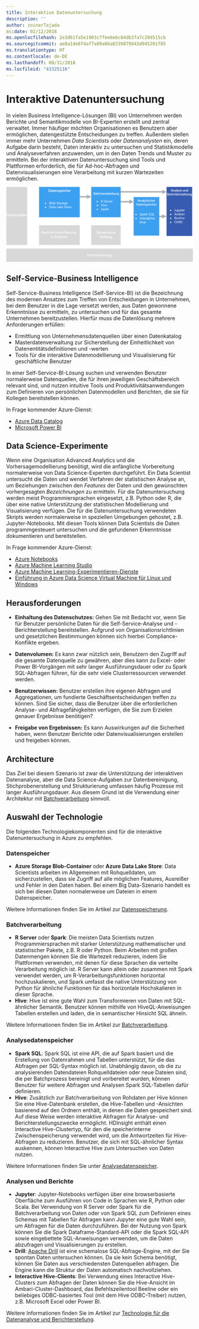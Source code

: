 ```yaml
---
title: Interaktive Datenuntersuchung
description: ''
author: zoinerTejada
ms:date: 02/12/2018
ms.openlocfilehash: 2e3d61fa5e1903c7fee6ebc84db3fa7c28d515cb
ms.sourcegitcommit: ae8a1de6f4af7a89a66a8339879843d945201f85
ms.translationtype: HT
ms.contentlocale: de-DE
ms.lasthandoff: 08/31/2018
ms.locfileid: "43325116"
---
```

# <a name="interactive-data-exploration"></a>Interaktive Datenuntersuchung

In vielen Business Intelligence-Lösungen (BI) von Unternehmen werden Berichte und Semantikmodelle von BI-Experten erstellt und zentral verwaltet. Immer häufiger möchten Organisationen es Benutzern aber ermöglichen, datengestützte Entscheidungen zu treffen. Außerdem stellen immer mehr Unternehmen *Data Scientists* oder *Datenanalysten* ein, deren Aufgabe darin besteht, Daten interaktiv zu untersuchen und Statistikmodelle und Analyseverfahren anzuwenden, um in den Daten Trends und Muster zu ermitteln. Bei der interaktiven Datenuntersuchung sind Tools und Plattformen erforderlich, die für Ad-hoc-Abfragen und Datenvisualisierungen eine Verarbeitung mit kurzen Wartezeiten ermöglichen.

![](./images/data-exploration.png)

## <a name="self-service-bi"></a>Self-Service-Business Intelligence

Self-Service-Business Intelligence (Self-Service-BI) ist die Bezeichnung des modernen Ansatzes zum Treffen von Entscheidungen in Unternehmen, bei dem Benutzer in die Lage versetzt werden, aus Daten gewonnene Erkenntnisse zu ermitteln, zu untersuchen und für das gesamte Unternehmen bereitzustellen. Hierfür muss die Datenlösung mehrere Anforderungen erfüllen:

* Ermittlung von Unternehmensdatenquellen über einen Datenkatalog
* Masterdatenverwaltung zur Sicherstellung der Einheitlichkeit von Datenentitätsdefinitionen und -werten
* Tools für die interaktive Datenmodellierung und Visualisierung für geschäftliche Benutzer

In einer Self-Service-BI-Lösung suchen und verwenden Benutzer normalerweise Datenquellen, die für ihren jeweiligen Geschäftsbereich relevant sind, und nutzen intuitive Tools und Produktivitätsanwendungen zum Definieren von persönlichen Datenmodellen und Berichten, die sie für Kollegen bereitstellen können.

In Frage kommender Azure-Dienst:

- [Azure Data Catalog](/azure/data-catalog/data-catalog-what-is-data-catalog)
- [Microsoft Power BI](https://powerbi.microsoft.com/)

## <a name="data-science-experimentation"></a>Data Science-Experimente
Wenn eine Organisation Advanced Analytics und die Vorhersagemodellierung benötigt, wird die anfängliche Vorbereitung normalerweise von Data Science-Experten durchgeführt. Ein Data Scientist untersucht die Daten und wendet Verfahren der statistischen Analyse an, um Beziehungen zwischen den *Features* der Daten und den gewünschten vorhergesagten *Bezeichnungen* zu ermitteln. Für die Datenuntersuchung werden meist Programmiersprachen eingesetzt, z.B. Python oder R, die über eine native Unterstützung der statistischen Modellierung und Visualisierung verfügen. Die für die Datenuntersuchung verwendeten Skripts werden normalerweise in speziellen Umgebungen gehostet, z.B. Jupyter-Notebooks. Mit diesen Tools können Data Scientists die Daten programmgesteuert untersuchen und die gefundenen Erkenntnisse dokumentieren und bereitstellen.

In Frage kommender Azure-Dienst:

- [Azure Notebooks](https://notebooks.azure.com/)
- [Azure Machine Learning Studio](/azure/machine-learning/studio/what-is-ml-studio)
- [Azure Machine Learning-Experimentieren-Dienste](/azure/machine-learning/preview/experimentation-service-configuration)
- [Einführung in Azure Data Science Virtual Machine für Linux und Windows](/azure/machine-learning/data-science-virtual-machine/overview)

## <a name="challenges"></a>Herausforderungen

- **Einhaltung des Datenschutzes:** Gehen Sie mit Bedacht vor, wenn Sie für Benutzer persönliche Daten für die Self-Service-Analyse und -Berichterstellung bereitstellen. Aufgrund von Organisationsrichtlinien und gesetzlichen Bestimmungen können sich hierbei Compliance-Konflikte ergeben. 

- **Datenvolumen:** Es kann zwar nützlich sein, Benutzern den Zugriff auf die gesamte Datenquelle zu gewähren, aber dies kann zu Excel- oder Power BI-Vorgängen mit sehr langer Ausführungsdauer oder zu Spark SQL-Abfragen führen, für die sehr viele Clusterressourcen verwendet werden.

- **Benutzerwissen:** Benutzer erstellen ihre eigenen Abfragen und Aggregationen, um fundierte Geschäftsentscheidungen treffen zu können. Sind Sie sicher, dass die Benutzer über die erforderlichen Analyse- und Abfragefähigkeiten verfügen, die Sie zum Erzielen genauer Ergebnisse benötigen?

- **Freigabe von Ergebnissen:** Es kann Auswirkungen auf die Sicherheit haben, wenn Benutzer Berichte oder Datenvisualisierungen erstellen und freigeben können.

## <a name="architecture"></a>Architecture

Das Ziel bei diesem Szenario ist zwar die Unterstützung der interaktiven Datenanalyse, aber die Data Science-Aufgaben zur Datenbereinigung, Stichprobenerstellung und Strukturierung umfassen häufig Prozesse mit langer Ausführungsdauer. Aus diesem Grund ist die Verwendung einer Architektur mit [Batchverarbeitung](../big-data/batch-processing.md) sinnvoll.

## <a name="technology-choices"></a>Auswahl der Technologie

Die folgenden Technologiekomponenten sind für die interaktive Datenuntersuchung in Azure zu empfehlen.

### <a name="data-storage"></a>Datenspeicher

- **Azure Storage Blob-Container** oder **Azure Data Lake Store**: Data Scientists arbeiten im Allgemeinen mit Rohquelldaten, um sicherzustellen, dass sie Zugriff auf alle möglichen Features, Ausreißer und Fehler in den Daten haben. Bei einem Big Data-Szenario handelt es sich bei diesen Daten normalerweise um Dateien in einem Datenspeicher.

Weitere Informationen finden Sie im Artikel zur [Datenspeicherung](../technology-choices/data-storage.md).

### <a name="batch-processing"></a>Batchverarbeitung

- **R Server** oder **Spark**: Die meisten Data Scientists nutzen Programmiersprachen mit starker Unterstützung mathematischer und statistischer Pakete, z.B. R oder Python. Beim Arbeiten mit großen Datenmengen können Sie die Wartezeit reduzieren, indem Sie Plattformen verwenden, mit denen für diese Sprachen die verteilte Verarbeitung möglich ist. R Server kann allein oder zusammen mit Spark verwendet werden, um R-Verarbeitungsfunktionen horizontal hochzuskalieren, und Spark umfasst die native Unterstützung von Python für ähnliche Funktionen für das horizontale Hochskalieren in dieser Sprache.
- **Hive**: Hive ist eine gute Wahl zum Transformieren von Daten mit SQL-ähnlicher Semantik. Benutzer können mithilfe von HiveQL-Anweisungen Tabellen erstellen und laden, die in semantischer Hinsicht SQL ähneln.

Weitere Informationen finden Sie im Artikel zur [Batchverarbeitung](../technology-choices/batch-processing.md).

### <a name="analytical-data-store"></a>Analysedatenspeicher

- **Spark SQL**: Spark SQL ist eine API, die auf Spark basiert und die Erstellung von Datenrahmen und Tabellen unterstützt, für die das Abfragen per SQL-Syntax möglich ist. Unabhängig davon, ob die zu analysierenden Datendateien Rohquelldateien oder neue Dateien sind, die per Batchprozess bereinigt und vorbereitet wurden, können Benutzer für weitere Abfragen und Analysen Spark SQL-Tabellen dafür definieren. 
- **Hive**: Zusätzlich zur Batchverarbeitung von Rohdaten per Hive können Sie eine Hive-Datenbank erstellen, die Hive-Tabellen und -Ansichten basierend auf den Ordnern enthält, in denen die Daten gespeichert sind. Auf diese Weise werden interaktive Abfragen für Analyse- und Berichterstellungszwecke ermöglicht. HDInsight enthält einen Interactive Hive-Clustertyp, für den die speicherinterne Zwischenspeicherung verwendet wird, um die Antwortzeiten für Hive-Abfragen zu reduzieren. Benutzer, die sich mit SQL-ähnlicher Syntax auskennen, können Interactive Hive zum Untersuchen von Daten nutzen.

Weitere Informationen finden Sie unter [Analysedatenspeicher](../technology-choices/analytical-data-stores.md).

### <a name="analytics-and-reporting"></a>Analysen und Berichte

- **Jupyter**: Jupyter-Notebooks verfügen über eine browserbasierte Oberfläche zum Ausführen von Code in Sprachen wie R, Python oder Scala. Bei Verwendung von R Server oder Spark für die Batchverarbeitung von Daten oder von Spark SQL zum Definieren eines Schemas mit Tabellen für Abfragen kann Jupyter eine gute Wahl sein, um Abfragen für die Daten durchzuführen. Bei der Nutzung von Spark können Sie die Spark Dataframe-Standard-API oder die Spark SQL-API sowie eingebettete SQL-Anweisungen verwenden, um die Daten abzufragen und Visualisierungen zu erstellen.
- **Drill**: [Apache Drill](https://drill.apache.org/) ist eine schemalose SQL-Abfrage-Engine, mit der Sie spontan Daten untersuchen können. Da sie kein Schema benötigt, können Sie Daten aus verschiedensten Datenquellen abfragen. Die Engine kann die Struktur der Daten automatisch nachvollziehen.
- **Interactive Hive-Clients**: Bei Verwendung eines Interactive Hive-Clusters zum Abfragen der Daten können Sie die Hive-Ansicht im Ambari-Cluster-Dashboard, das Befehlszeilentool Beeline oder ein beliebiges ODBC-basiertes Tool (mit dem Hive ODBC-Treiber) nutzen, z.B. Microsoft Excel oder Power BI.

Weitere Informationen finden Sie im Artikel zur [Technologie für die Datenanalyse und Berichterstellung](../technology-choices/analysis-visualizations-reporting.md).

